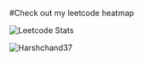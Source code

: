 #Check out my leetcode heatmap

![Leetcode Stats](https://leetcard.jacoblin.cool/0817001?ext=heatmap)
<p align="left"> <img src="https://komarev.com/ghpvc/?username=0817001&label=Profile%20views&color=0e75b6&style=flat" alt="Harshchand37" /> </p>
